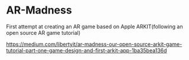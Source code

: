 # AR-Madness
First attempt at creating an AR game based on Apple ARKIT(following an open source AR game tutorial)

https://medium.com/libertyit/ar-madness-our-open-source-arkit-game-tutorial-part-one-game-design-and-first-arkit-app-1ba35bea136d
